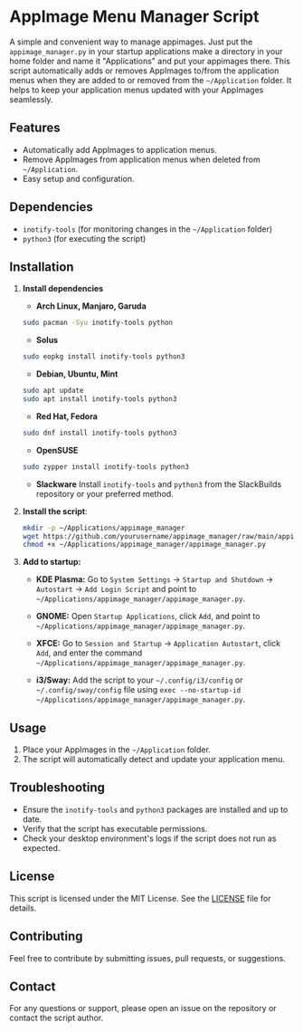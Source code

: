 # AppImage Menu Manager Script

A simple and convenient way to manage appimages. Just put the `appimage_manager.py` in your startup applications make a directory in your home folder and name it "Applications" and put your appimages there. 
This script automatically adds or removes AppImages to/from the application menus when they are added to or removed from the `~/Application` folder. It helps to keep your application menus updated with your AppImages seamlessly.

## Features

- Automatically add AppImages to application menus.
- Remove AppImages from application menus when deleted from `~/Application`.
- Easy setup and configuration.

## Dependencies

- `inotify-tools` (for monitoring changes in the `~/Application` folder)
- `python3` (for executing the script)

## Installation

1. **Install dependencies**
   - **Arch Linux, Manjaro, Garuda**
    ```sh
    sudo pacman -Syu inotify-tools python
    ```

    - **Solus**
    ```sh
    sudo eopkg install inotify-tools python3
    ```

    - **Debian, Ubuntu, Mint**
    ```sh
    sudo apt update
    sudo apt install inotify-tools python3
    ```

    - **Red Hat, Fedora**
    ```sh
    sudo dnf install inotify-tools python3
    ```

    - **OpenSUSE**
    ```sh
    sudo zypper install inotify-tools python3
    ```

    - **Slackware**
    Install `inotify-tools` and `python3` from the SlackBuilds repository or your preferred method.


2. **Install the script**:
    ```bash
    mkdir -p ~/Applications/appimage_manager
    wget https://github.com/yourusername/appimage_manager/raw/main/appimage_manager.py -O ~/Applications/appimage_manager/appimage_manager.py
    chmod +x ~/Applications/appimage_manager/appimage_manager.py
    ```


3. **Add to startup:**

    - **KDE Plasma:** Go to `System Settings` -> `Startup and Shutdown` -> `Autostart` -> `Add Login Script` and point to `~/Applications/appimage_manager/appimage_manager.py`.

    - **GNOME:** Open `Startup Applications`, click `Add`, and point to `~/Applications/appimage_manager/appimage_manager.py`.

    - **XFCE:** Go to `Session and Startup` -> `Application Autostart`, click `Add`, and enter the command `~/Applications/appimage_manager/appimage_manager.py`.

    - **i3/Sway:** Add the script to your `~/.config/i3/config` or `~/.config/sway/config` file using `exec --no-startup-id ~/Applications/appimage_manager/appimage_manager.py`.


## Usage

1. Place your AppImages in the `~/Application` folder.
2. The script will automatically detect and update your application menu.

## Troubleshooting

- Ensure the `inotify-tools` and `python3` packages are installed and up to date.
- Verify that the script has executable permissions.
- Check your desktop environment's logs if the script does not run as expected.

## License

This script is licensed under the MIT License. See the [LICENSE](LICENSE) file for details.

## Contributing

Feel free to contribute by submitting issues, pull requests, or suggestions.

## Contact

For any questions or support, please open an issue on the repository or contact the script author.

